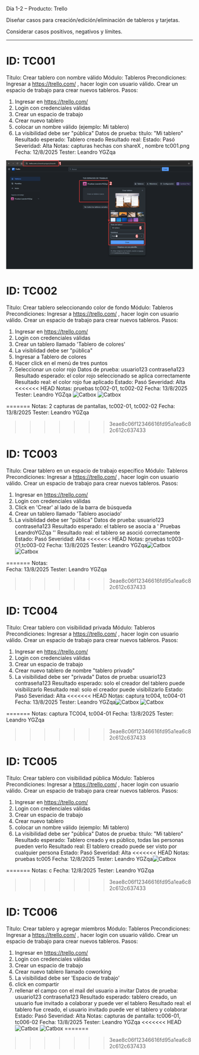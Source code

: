 Día 1-2 – Producto: Trello

Diseñar casos para creación/edición/eliminación de tableros y tarjetas.

Considerar casos positivos, negativos y límites.




--------------

# ID: TC001
Título: Crear tablero con nombre válido
Módulo: Tableros
Precondiciones: 
Ingresar a https://trello.com/ , hacer login con usuario válido.
Crear un espacio de trabajo para crear nuevos tableros.
Pasos:
1. Ingresar en https://trello.com/ 
2. Login con credenciales válidas
3. Crear un espacio de trabajo
4. Crear nuevo tablero
5. colocar un nombre válido (ejemplo: Mi tablero)
6. La visibilidad debe ser "pública"
Datos de prueba:  título: "Mi tablero"
Resultado esperado:  Tablero creado
Resultado real: 
Estado: Pasó
Severidad: Alta
Notas: capturas hechas con shareX , nombre tc001.png
Fecha:  12/8/2025
Tester: Leandro YGZqa

![TC001 - Crear tablero con nombre válido](https://github.com/LeandroYGZqa/QAportfolio/blob/main/Portfolio%20de%20Pruebas/tc001.png?raw=true)
 

# ID: TC002
Título: Crear tablero seleccionando color de fondo
Módulo: Tableros
Precondiciones: 
Ingresar a https://trello.com/ , hacer login con usuario válido.
Crear un espacio de trabajo para crear nuevos tableros.
Pasos:
1. Ingresar en https://trello.com/ 
2. Login con credenciales válidas
3.  Crear un tablero llamado 'Tablero de colores'
4.  La visiblidad debe ser "pública"
5. Ingresar a Tablero de colores
6. Hacer click en el menú de tres puntos
7. Seleccionar un color rojo
Datos de prueba: 
usuario123
contraseña123
Resultado esperado:  el color  rojo seleccionado se aplica correctamente
Resultado real: el color rojo fue aplicado
Estado: Pasó
Severidad: Alta
<<<<<<< HEAD
Notas:  pruebas tc002-01, tc002-02
Fecha:  13/8/2025
Tester: Leandro YGZqa
![Catbox](https://files.catbox.moe/ouoezi.jpg)
![Catbox](https://files.catbox.moe/ttlswx.png)


=======
Notas:  2 capturas  de pantallas,  tc002-01, tc002-02
Fecha:  13/8/2025
Tester: Leandro YGZqa
>>>>>>> 3eae8c06f12346616fd95a1ea6c82c612c637433

# ID: TC003
Título: Crear tablero en un espacio de trabajo específico
Módulo: Tableros
Precondiciones: 
Ingresar a https://trello.com/ , hacer login con usuario válido.
Crear un espacio de trabajo para crear nuevos tableros.
Pasos:
1. Ingresar en https://trello.com/ 
2. Login con credenciales válidas
3. Click en 'Crear' al lado de la barra de búsqueda
4.  Crear un tablero llamado 'Tablero asociado'
5.  La visiblidad debe ser "pública"
Datos de prueba: 
usuario123
contraseña123
Resultado esperado: el tablero se asocia a ' Pruebas LeandroYGZqa  ''
Resultado real: el tablero se asoció correctamente
Estado: Pasó
Severidad: Alta
<<<<<<< HEAD
Notas:  pruebas  tc003-01,tc003-02
Fecha:  13/8/2025
Tester: Leandro YGZqa![Catbox](https://files.catbox.moe/r6xpgk.png)
![Catbox](https://files.catbox.moe/8qb53k.png)

=======
Notas:  
Fecha:  13/8/2025
Tester: Leandro YGZqa
>>>>>>> 3eae8c06f12346616fd95a1ea6c82c612c637433

# ID: TC004
Título: Crear tablero con visibilidad privada
Módulo: Tableros
Precondiciones: 
Ingresar a https://trello.com/ , hacer login con usuario válido.
Crear un espacio de trabajo para crear nuevos tableros.
Pasos:
1. Ingresar en https://trello.com/ 
2. Login con credenciales válidas
3. Crear un espacio de trabajo
4. Crear nuevo tablero de nombre "tablero privado"
5. La visibilidad debe ser "privada"
Datos de prueba: 
usuario123
contraseña123
Resultado esperado:  solo el creador del tablero puede visibilizarlo
Resultado real:  solo el creador puede visibilizarlo 
Estado: Pasó
Severidad: Alta
<<<<<<< HEAD
Notas:  captura tc004, tc004-01
Fecha:  13/8/2025
Tester: Leandro YGZqa![Catbox](https://files.catbox.moe/yanz12.png)
![Catbox](https://files.catbox.moe/ghtufd.png)

=======
Notas:  captura TC004, tc004-01
Fecha:  13/8/2025
Tester: Leandro YGZqa
>>>>>>> 3eae8c06f12346616fd95a1ea6c82c612c637433

# ID: TC005
Título: Crear tablero con visibilidad pública
Módulo: Tableros
Precondiciones: 
Ingresar a https://trello.com/ , hacer login con usuario válido.
Crear un espacio de trabajo para crear nuevos tableros.
Pasos:
1. Ingresar en https://trello.com/ 
2. Login con credenciales válidas
3. Crear un espacio de trabajo
4. Crear nuevo tablero
5. colocar un nombre válido (ejemplo: Mi tablero)
6. La visibilidad debe ser "pública"
Datos de prueba:  título: "Mi tablero"
Resultado esperado:  Tablero creado y es público, todas las personas pueden verlo
Resultado real: El tablero creado puede ser visto por cualquier persona
Estado: Pasó
Severidad: Alta
<<<<<<< HEAD
Notas:  pruebas tc005
Fecha:  12/8/2025
Tester: Leandro YGZqa![Catbox](https://files.catbox.moe/ac9jif.jpg)

=======
Notas: c
Fecha:  12/8/2025
Tester: Leandro YGZqa
>>>>>>> 3eae8c06f12346616fd95a1ea6c82c612c637433

# ID: TC006
Título: Crear tablero y agregar miembros
Módulo: Tableros
Precondiciones: 
Ingresar a https://trello.com/ , hacer login con usuario válido.
Crear un espacio de trabajo para crear nuevos tableros.
Pasos:
1. Ingresar en https://trello.com/ 
2. Login con credenciales válidas
3. Crear un espacio de trabajo
4. Crear nuevo tablero llamado coworking
5. La visibilidad debe ser 'Espacio de trabajo'
6. click en compartir
7. rellenar el campo con el mail del usuario a invitar
Datos de prueba: 
usuario123
contraseña123
Resultado esperado: tablero creado, un usuario fue invitado a colaborar y puede ver el tablero
Resultado real:  el tablero fue creado, el usuario invitado puede ver el tablero y colaborar
Estado: Pasó
Severidad: Alta
Notas: capturas de pantalla:  tc006-01,  tc006-02
Fecha:  13/8/2025
Tester: Leandro YGZqa
<<<<<<< HEAD
![Catbox](https://files.catbox.moe/zujao1.png)
![Catbox](https://files.catbox.moe/llzgi6.jpg)
=======
>>>>>>> 3eae8c06f12346616fd95a1ea6c82c612c637433
